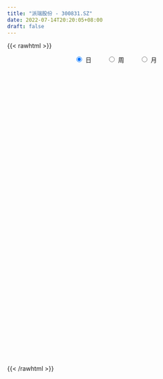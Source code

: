 ```yaml
---
title: "派瑞股份 - 300831.SZ"
date: 2022-07-14T20:20:05+08:00
draft: false
---
```

{{< rawhtml >}}
    <div style="text-align: center">
        <label style="padding: 1rem;"><input style="margin-right: .5rem" type="radio" name="period" value="D" checked onclick="period_change(this)">日</label>
        <label style="padding: 1rem;"><input style="margin-right: .5rem" type="radio" name="period" value="W" onclick="period_change(this)">周</label>
        <label style="padding: 1rem;"><input style="margin-right: .5rem" type="radio" name="period" value="M" onclick="period_change(this)">月</label>
    </div>
    <div id="chart" style="height: 700px;"></div> 
    <script type="text/javascript">
        const D_v = [114573.14,213648.29,163378.25,168985.0,264035.72,377574.1,367280.36,337519.8,342534.51,248225.42,280004.06,263119.38,191580.94,225599.97,161920.97,134774.43,77307.11,70599.65,85961.92,70859.85,91904.58,105060.95,59618.9,44162.42,67471.14,49431.43,46882.09,76964.24,63765.67,75108.66,67188.4,81251.3,35872.97,39525.06,47046.81,25370.0,26360.97,30732.3,40816.6,53971.22,34409.91,32784.92,49440.24,76283.14,58433.41,61768.39,50409.36,59763.27,40856.12,79325.36,68640.08,164195.13,219261.2,217603.34,169085.55,136812.58,82456.9,126462.97,106807.76,133989.99,170098.84,113483.68,90645.17,79721.07,130629.2,93162.34,71407.52,62758.97,43393.39,35875.14,45343.56,167561.79,138177.58,135340.35,122552.16,95881.19,81647.5,98379.0,98366.87,216045.47,143557.95,109073.16,95273.38,117241.38,78892.86,240755.64,229919.3,470199.01,397562.65,249521.8,194471.04,293902.55,272129.64,173301.78,120677.55,122484.44,112123.16,136059.0,85809.97,144748.99,112302.24,86204.24,93123.51,100645.16,130241.38,129466.75,94260.96,79869.66,85372.8,73195.17,127718.18,128705.89,91323.49,111271.0,60740.09,80621.25,39645.24,40171.0,56151.13,48111.29,45453.12,42978.11,41040.32,42391.31,42459.32,33297.51,35224.16,34469.0,25684.0,26564.16,33268.13,50279.59,40749.0,62972.22,36169.0,36336.0,41934.29,50265.18,35370.62,39343.15,29253.0,30125.0,24337.13,33221.29,31842.25,28137.27,22934.36,21366.45,26860.0,32261.02,19137.0,20294.0,27482.79,34514.16,19583.13,18885.0,15720.0,17494.0,26202.16,27796.16,31860.0,18983.32,36641.97,25992.29,16434.13,35838.12,23830.97,17129.98,23432.12,16385.0,19134.0,22758.16,13424.71,26608.32,20398.13,14162.0,35126.16,103531.16,70672.16,39382.0,36704.63,80079.6,48990.67,35881.0,27605.0,31020.97,41754.0,18876.46,25848.0,53690.46,43587.0,45649.16,44465.16,26959.23,83987.06,37288.14,24407.0,30994.01,23918.67,21365.01,25507.33,22738.0,17323.49,19782.97,19616.0,22503.79,15066.29,19390.39,22040.0,15513.0,223104.0,95806.13,66320.97,53912.13,76779.97,55561.16,53175.54,45589.0,31250.0,49203.16,40759.0,36174.0,42367.0,55669.24,137059.24,332349.95,235729.51,229763.2,150665.22,108898.28,104686.29,256810.76,210664.38,134863.67,179726.02,134935.37,94559.09,458567.03,474070.1,282838.44,204798.67,254371.93,202604.7,146323.28,119930.43,195394.25,123280.16,149706.06,167082.32,122716.0,108969.0,111701.63,86739.37,176458.4,106754.43,134727.97,121347.76,68488.6,59964.74,87840.0,89176.4,61730.0,71838.0,90618.16,72608.0,68384.0,215098.0,124968.0,269316.15,221564.0,154917.13,123119.97,103939.0,92852.13,75755.16,60208.0,81240.0,201055.0,256189.09,175329.0,149888.94,121202.0,100298.0,72211.0,62148.0,59399.0,439012.32,596960.9300000001,434414.08,345765.0,292342.09,219856.6,254897.3,128554.39,160465.16,146036.16,123853.7,108226.61,110946.0,174752.18,146138.0,123138.74,75414.0,98191.16,184097.74,146350.83,163318.95,116623.26,113687.02,60388.0,68977.02,104077.14,90383.0,86039.18,116870.18,93366.0,105825.03,71314.5,80168.0,55447.18,65024.0,77547.0,50023.74,77803.74,52279.9,84625.98,46769.24,56359.24,50713.27,62052.03,41830.0,72396.83,131725.83,72838.0,61845.0,56165.0,101280.24,125056.49,85001.8,100256.16,242211.0,516090.08,488015.61,507700.53,353847.85,239216.23,381274.2,373023.15,266632.17,222820.99,185411.42,147805.68,125898.5,172303.5,171345.45,141946.69,98568.66,94471.0,170730.0,213578.07,497280.61,386463.58,354479.51,316207.0,188172.07,146328.0,196810.81,188385.0,163162.17,84306.0,89137.73,221061.94,140085.0,91693.0,120465.0,75808.0,70472.54,56237.0,59083.0,233717.41,146488.2,76698.86,92819.45,125107.92,76405.92,80164.0,52063.0,36623.4,66718.17,68005.51,57020.0,69565.39,75462.0,57786.0,85606.0,147415.0,104832.0,61416.17,56985.94,54133.0,107744.0,86974.0,80111.0,92448.0,152051.98,153135.98,93963.0,68394.16,72000.0,72275.44,74261.0,67591.6,65936.94,79170.0,95033.0,76468.0,74401.0,69727.0,74880.0,79984.0,89421.12,51014.63,49899.61,41597.63,56161.16,52263.0,47125.0,55460.86,59248.14,56173.33,49696.0,51097.74,46555.0,44345.0,57691.82,55377.44,43958.0,28979.18,36089.0,40671.5,52420.19,63997.82,49091.35,47219.15,38426.0,73949.45,61095.93,72331.25,44791.0,117818.45,86541.89,59972.46,44226.94,54127.37,194349.04,129377.96,122608.03,80069.51,97307.18,63218.7,76586.0,117684.0,61369.97,92371.0,85547.63,72420.37,57284.27,66758.71,218364.71,277511.48,153334.63,173938.57,188075.67,127124.25,87149.36,64887.0,102396.93,73295.0,127452.83,120325.46,116118.28,99399.32,107774.32,102397.0,77658.0,120737.0,90058.41,164032.0,191242.0,191011.08,246948.39,160215.67,250897.34,151177.44,136639.74,153196.44,112165.95,167432.7,95498.49,106881.0]
const D_histogram = [0.0,0.0516923077,0.1125350866,0.1341857528,0.1898193659,0.3725319942,0.385790051,0.4769723641,0.5217843181,0.5250593877,0.5749600318,0.5761298682,0.5568689167,0.3586168912,0.0577520665,-0.3013609198,-0.5109064641,-0.5986024345,-0.6148129518,-0.6088555957,-0.586652082,-0.6906624383,-0.7218885521,-0.6965545385,-0.5825415341,-0.5005582393,-0.4035167739,-0.2590848585,-0.1761696961,-0.1057627643,-0.0728107843,-0.1127595369,-0.1188305018,-0.1566852746,-0.1948892259,-0.2066144172,-0.1936377216,-0.13925204,-0.1016507402,-0.1203431934,-0.1488145924,-0.1356348309,-0.1069415207,-0.0391525496,-0.0109503295,0.0490603071,0.1066048687,0.133178945,0.1680008478,0.2147184717,0.2308539862,0.361742661,0.4528477162,0.6197846589,0.5643499429,0.3220170897,0.1563899935,0.1665056126,0.1658863757,0.2200962455,0.28873593,0.2702662135,0.1937211739,0.173691464,0.1897385803,0.0969362493,0.0037325948,-0.1250503474,-0.1740093491,-0.215921855,-0.1907398975,0.0364307377,0.1408105603,0.2071071467,0.2143158274,0.2097882356,0.1708603508,0.1834980511,0.1061217814,0.1624883966,0.1283259469,0.1193302608,0.0529178922,0.0559869569,0.0046761212,0.0132194178,0.1130451556,0.487317923,0.4844678222,0.4612696775,0.3023144401,0.3243744859,0.3195113348,0.1798754475,0.0233033722,-0.0572335974,-0.1648948109,-0.2848137209,-0.3435768882,-0.2976039667,-0.3262005012,-0.3622789264,-0.3594865534,-0.3386776984,-0.2647757229,-0.2080916656,-0.2093690195,-0.213884299,-0.1935396215,-0.1684494165,-0.0864329555,-0.0589925065,-0.0785504418,-0.1735868336,-0.2697107504,-0.3883042025,-0.4130473266,-0.4367169934,-0.4932155603,-0.4794127367,-0.4307499013,-0.3375559937,-0.3073589158,-0.2479682243,-0.2596197526,-0.2622661654,-0.2649136256,-0.2329958045,-0.189489748,-0.1188711783,-0.0263937249,0.083931262,0.1177814129,0.0442197923,0.0334489645,0.010830269,-0.0244351818,-0.1110335491,-0.1222672579,-0.0707182347,-0.0174590303,0.0181655238,0.0631643021,0.0923904888,0.0691447543,0.0223679173,0.0002576243,-0.0199117487,-0.0345710125,-0.0640746887,-0.0552411665,-0.0233539696,-0.0545785471,-0.0923284674,-0.1294262911,-0.1389867866,-0.1221731658,-0.0945371136,-0.0192313711,0.0922598167,0.1693223783,0.2082547212,0.2718263604,0.2811571618,0.2783352658,0.3261220913,0.3340962201,0.324871505,0.3071627212,0.2920226449,0.2435209587,0.1486547714,0.0702057458,0.0698167574,0.0384434732,-0.004411382,0.0301186996,0.1648802274,0.2037768033,0.2107160918,0.2159264374,0.2109915437,0.1847975508,0.1443161779,0.1145418725,0.0844820075,0.0020195578,-0.0445137613,-0.0659865881,-0.0162309317,0.0111422373,0.0549349867,0.0427806509,0.0152447097,-0.1111444726,-0.205822078,-0.2547695623,-0.2572296505,-0.2368570423,-0.207806876,-0.1743670082,-0.1637820283,-0.1383475138,-0.1046235959,-0.0940368646,-0.1104180746,-0.1247229267,-0.1073360798,-0.1071283648,-0.0970332661,-0.1946444318,-0.2623057887,-0.2738652325,-0.2509454546,-0.2102351888,-0.1664108872,-0.1244673563,-0.0754068929,-0.0389636996,0.0049803961,0.0308892863,0.0606580618,0.0898710051,0.1169993385,0.2687676293,0.391810108,0.502906409,0.5880578207,0.5822203211,0.5240753379,0.4694601581,0.5413803286,0.5063641505,0.460525208,0.4309540951,0.3272697849,0.2245799819,0.3016070449,0.3601928742,0.3458920796,0.3362846288,0.3038289873,0.2625286696,0.1700262838,0.0722292198,0.0564858691,-0.0232794021,-0.0521458643,-0.0902356951,-0.1587075762,-0.1848353047,-0.1947569589,-0.2146167888,-0.1728050642,-0.1592308031,-0.1139261252,-0.1274299188,-0.1493537979,-0.1597492906,-0.2015769157,-0.2808751372,-0.293346418,-0.2740966855,-0.2200329781,-0.2000879925,-0.1887157594,-0.1235323641,-0.1477338487,-0.0444743055,0.0529534144,0.1025690718,0.0849208059,0.0890239026,0.0361429074,0.0140527831,-0.0131393135,-0.0088886406,0.0454996615,0.1296347838,0.1638910069,0.1136606628,0.0205079966,-0.069184009,-0.1295112699,-0.1603175209,-0.1508567885,0.0534453808,0.2177908547,0.3026700538,0.27325155,0.2324632586,0.1919005533,0.0459545496,-0.0583039407,-0.1148808006,-0.1134551602,-0.102932419,-0.1042555762,-0.134394537,-0.1143380684,-0.1255140047,-0.1751773503,-0.187887085,-0.1712351012,-0.1111353408,-0.0547803564,-0.0023255379,0.0194131989,-0.0373582105,-0.0662485704,-0.0881235106,-0.0506469121,-0.0173860213,0.0121667577,0.0493056075,0.0661656433,0.0201410743,0.0021624487,-0.054097703,-0.0897979424,-0.0837320752,-0.128834535,-0.1510198413,-0.2032826424,-0.2360946948,-0.214252097,-0.2117783855,-0.1706757524,-0.1135086895,-0.0873014342,-0.0548706175,0.007965763,0.0597442007,0.0794050713,0.1032507031,0.123766669,0.1670033368,0.2084320191,0.232678963,0.2354208659,0.3203681912,0.5818450538,0.7270593748,0.8603325273,0.862302121,0.7696937514,0.7817266555,0.7765239284,0.7488102957,0.5861179833,0.4615263393,0.2877991176,0.1568198005,0.0125558753,-0.2237599081,-0.3497970319,-0.4318563043,-0.4976577335,-0.4931640118,-0.4124515439,-0.1723858679,-0.0322563572,-0.0220258044,-0.1485826941,-0.2537085992,-0.3482473243,-0.377431947,-0.4596284068,-0.4873704124,-0.4879889731,-0.4953513214,-0.3605594959,-0.3356417552,-0.3418415976,-0.405369981,-0.4208045205,-0.4489989324,-0.4443990298,-0.4395323744,-0.346321659,-0.335852615,-0.3119337591,-0.2546006619,-0.1761966684,-0.1380721021,-0.1555957076,-0.1531184211,-0.1353331321,-0.1596310972,-0.1263436735,-0.1356392359,-0.1242416563,-0.0976356178,-0.0607548832,0.0050216678,0.0994898818,0.114865101,0.1051256337,0.1226735586,0.143999847,0.1605045868,0.1510582393,0.1695313421,0.1767074331,0.2283543259,0.2140256918,0.2045569165,0.1841244626,0.1785314627,0.1795731234,0.1511241866,0.1238451349,0.0844072032,0.0149726293,-0.0147743184,-0.0257108927,-0.036350932,-0.0901986773,-0.1578889806,-0.1448315631,-0.1064063184,-0.0838471064,-0.0556313103,-0.0450058764,-0.0248003369,-0.0302253343,-0.0341310095,-0.0297819264,-0.0472224467,-0.0364550731,-0.0257196622,-0.030824672,-0.0250986294,-0.0364393924,-0.054608861,-0.1008703807,-0.106563077,-0.1213864364,-0.1153519238,-0.1192718889,-0.1002358432,-0.0535409718,-0.028850121,-0.0376866664,-0.0542248796,-0.1345884031,-0.2051263103,-0.1849302172,-0.1729568701,-0.0731970508,0.0203633409,0.0801981599,0.1308912548,0.1824714003,0.2570147917,0.3018906728,0.3398090581,0.3431627863,0.3455921175,0.3241908483,0.3048286064,0.3023808613,0.2869995638,0.2081425817,0.1920770634,0.1602510491,0.1287842619,0.1161294162,0.1297041224,0.1848770153,0.1932479659,0.2007612208,0.1468968521,0.0876835081,0.0037710307,-0.0376253117,-0.0443739541,-0.0653272457,-0.0486258946,-0.0192988535,0.0107047499,0.0312388764,0.0536245586,0.0267354432,0.0239173132,0.0343650994,0.0378236268,0.0685427448,0.0648039253,0.0867409032,0.1157651812,0.095753981,0.1166766774,0.101904611,0.0691309336,0.0598198674,0.0062160437,-0.0895845579,-0.1313022321,-0.1174903023]
const D_fast = [0.0,0.0646153846,0.1535919351,0.2087890395,0.3118774941,0.587723121,0.6974286905,0.9078540947,1.0831121282,1.2176520447,1.4112926968,1.5564950003,1.676451278,1.5678534752,1.2814266671,0.8469734509,0.5097012906,0.2723547115,0.1024409563,-0.0438155865,-0.1682750934,-0.4449510593,-0.656649311,-0.8054539321,-0.8370763112,-0.8802325762,-0.8840703043,-0.8044096035,-0.7655368652,-0.7215706245,-0.7068213405,-0.7749599773,-0.8107385677,-0.8877646591,-0.9746909169,-1.0380697125,-1.0735024473,-1.0539297757,-1.041741161,-1.0905194126,-1.1561944597,-1.1769234059,-1.1749654759,-1.1169646421,-1.0915000044,-1.019224291,-0.9350285122,-0.8751596997,-0.798337585,-0.6979403432,-0.6240913321,-0.4027669921,-0.1984500078,0.1234330996,0.2090858693,0.0472572886,-0.0792723093,-0.0275302869,0.01332207,0.1225560012,0.2633796682,0.312476505,0.2843617589,0.307754915,0.3712366764,0.3026684077,0.2103979019,0.0503523729,-0.0421089661,-0.1380019357,-0.1605049526,0.075773367,0.2153558298,0.3334292028,0.3942168403,0.4421363074,0.4459235104,0.5044357234,0.4535898991,0.5505786134,0.5484976504,0.5693345295,0.5161516339,0.5332174378,0.4830756325,0.4949237835,0.6230108103,1.1191130584,1.2373799132,1.3294991879,1.2461225605,1.3492762277,1.4242909104,1.3296238849,1.1788776526,1.0840322837,0.9351473675,0.7440250273,0.5993676379,0.5709395677,0.460792908,0.3341447511,0.2470654857,0.1832049162,0.1909129609,0.1955741018,0.1419544931,0.0839681388,0.0559279109,0.0389057618,0.0993139839,0.1120063063,0.0728107605,-0.0656223396,-0.2291739441,-0.4448434468,-0.5728484025,-0.7056973177,-0.8854997746,-0.9915501352,-1.0505747752,-1.041769866,-1.0884125171,-1.0910138816,-1.1675703481,-1.2357833022,-1.3046591688,-1.3309902988,-1.3348566793,-1.2939559042,-1.208076882,-1.0767690796,-1.0134735755,-1.075980248,-1.0783888347,-1.098299963,-1.1396742092,-1.2540309638,-1.295831487,-1.2619620225,-1.2130675757,-1.1729016407,-1.1121117869,-1.0597879779,-1.0657475239,-1.1069323815,-1.1289782685,-1.1541255786,-1.1774275956,-1.222949944,-1.2279267133,-1.2018780088,-1.2467472231,-1.3075792603,-1.3770336568,-1.4213408488,-1.4350705196,-1.4310687457,-1.360570846,-1.2260147041,-1.1066215479,-1.0156255246,-0.8840972953,-0.8044772035,-0.737715283,-0.6083979347,-0.5168997509,-0.4449065898,-0.3858246933,-0.3279591084,-0.3155805548,-0.3732830493,-0.4341806384,-0.4171154375,-0.4388778534,-0.4828355541,-0.4407757977,-0.264794213,-0.1749534363,-0.1153351247,-0.0561431698,-0.0083301776,0.0116752172,0.0072728887,0.0061340514,-0.0028053117,-0.0847628719,-0.1424246313,-0.1803941051,-0.1346961817,-0.1045374533,-0.0470109572,-0.0484701303,-0.0721948941,-0.2263701945,-0.3725033194,-0.4851431943,-0.5519106952,-0.5907523475,-0.6136539001,-0.6238057844,-0.6541663116,-0.6633186756,-0.6557506567,-0.6686731415,-0.7126588702,-0.758144454,-0.767591627,-0.7941660032,-0.8083292211,-0.9546014946,-1.0878392988,-1.1678650507,-1.2076816364,-1.2195301679,-1.217308588,-1.2064818962,-1.176273156,-1.1495708876,-1.1043816929,-1.0707504812,-1.0258171902,-0.9741364956,-0.9177583275,-0.6987981294,-0.4778031238,-0.2409802205,-0.0088143536,0.1309032271,0.2037770783,0.2665269381,0.4737921907,0.5653670503,0.6346594098,0.7128268207,0.6909599566,0.6444151491,0.7968439734,0.9454780212,1.0176502465,1.0921139529,1.1356155582,1.1599474079,1.1099515931,1.0302118341,1.0285899507,0.9430048289,0.9011019007,0.8404531461,0.7323043709,0.6599678163,0.6013569223,0.5278428952,0.5264533537,0.5002199141,0.5170430607,0.4716817873,0.4124194588,0.3620866435,0.2698647894,0.1203477836,0.0345398983,-0.0147345405,-0.0156790777,-0.0457560902,-0.081562797,-0.0472624926,-0.1083974395,-0.0162564726,0.0944096009,0.1696675262,0.1732494618,0.1996085342,0.1557632658,0.1371863373,0.1067094123,0.1087379251,0.1745011425,0.2910449608,0.3662739357,0.3444587572,0.2564330902,0.1494450823,0.0567400039,-0.0141456274,-0.042399092,0.1752644225,0.39405761,0.5546043226,0.5934987062,0.6108262296,0.6182386626,0.4837812963,0.3649468208,0.2796497608,0.2527116111,0.2375012475,0.2101141963,0.1463766013,0.1378485527,0.0952941152,0.0018364321,-0.0578450738,-0.0840018654,-0.0516859401,-0.0090260449,0.0428473892,0.0694394257,0.0033284637,-0.0421240389,-0.0860298567,-0.0612149862,-0.0323006007,0.0002938677,0.0497591194,0.083160566,0.0421712655,0.0247332522,-0.0450513253,-0.1032010503,-0.1180682019,-0.1953792955,-0.2553195621,-0.3584030238,-0.4502387499,-0.4819591764,-0.5324300612,-0.5339963663,-0.5052064758,-0.5008245789,-0.4821114167,-0.4172835953,-0.3505691075,-0.311056969,-0.2613986615,-0.2099410283,-0.1249535263,-0.0314168392,0.0509998454,0.1125969648,0.2776363379,0.684574464,1.0115536287,1.359909913,1.577455037,1.6772701052,1.8847346732,2.0736629281,2.2331518694,2.2169890529,2.2077789937,2.1060015514,2.0142271843,1.873102228,1.5808464676,1.3673600858,1.1773367374,0.9871208747,0.8683235935,0.8459231755,1.0428923844,1.1749578059,1.1796819075,1.0159793443,0.8474262895,0.6658257332,0.5422831238,0.3451795623,0.1955949536,0.0729791496,-0.0582210291,-0.0135690775,-0.0725617756,-0.1642220173,-0.329092896,-0.4497285657,-0.5901727107,-0.6966725655,-0.8016890037,-0.7950587031,-0.8685528128,-0.9226173967,-0.928934465,-0.8945796386,-0.8909730977,-0.9473956302,-0.983197949,-0.9992459429,-1.0634516824,-1.0617501771,-1.1049555484,-1.1246183829,-1.1224212489,-1.1007292351,-1.0336972672,-0.9143565827,-0.8702650882,-0.8537231471,-0.8055068326,-0.7481805824,-0.691549696,-0.6632314836,-0.6023755453,-0.5510225959,-0.4422871217,-0.4031093329,-0.3614388791,-0.3358402173,-0.2968003515,-0.25086541,-0.2415333001,-0.2378510682,-0.256187199,-0.3218786156,-0.3553191428,-0.3726834404,-0.3924112126,-0.4688086272,-0.5759711756,-0.5991216489,-0.5872979838,-0.5857005484,-0.5713925799,-0.5720186151,-0.5580131599,-0.5709944908,-0.5834329184,-0.5865293169,-0.6157754489,-0.6141218435,-0.6098163482,-0.6226275259,-0.6231761407,-0.6436267518,-0.6754484357,-0.7469275506,-0.7792610161,-0.8244309846,-0.847234453,-0.8809723903,-0.8869953054,-0.853685677,-0.8362073564,-0.8544655684,-0.8845600016,-0.9985706258,-1.1203901106,-1.1464265718,-1.1776924423,-1.0962318856,-0.9975806587,-0.9176962997,-0.8342803911,-0.7370823955,-0.5982853062,-0.4779367569,-0.3550661071,-0.2659216823,-0.1770943217,-0.1174478788,-0.0606029691,0.0125445011,0.0689130945,0.0420917578,0.0740455053,0.0822822533,0.0830115316,0.0993890399,0.1453897767,0.2467819235,0.3034648656,0.3611684257,0.34402827,0.306735803,0.2237660832,0.172963413,0.155121282,0.117836179,0.1223810564,0.1468833842,0.1795631751,0.2079070207,0.2436988425,0.2234935878,0.2266547862,0.2456938472,0.2586082813,0.3064630855,0.3189252473,0.3625474511,0.4205130243,0.4244403194,0.4745321851,0.4852362715,0.4697453275,0.4753892281,0.4233394154,0.3051426742,0.230599442,0.2150387963]
const D_slow = [0.0,0.0129230769,0.0410568486,0.0746032868,0.1220581282,0.2151911268,0.3116386395,0.4308817306,0.5613278101,0.692592657,0.836332665,0.980365132,1.1195823612,1.209236584,1.2236746006,1.1483343707,1.0206077547,0.870957146,0.7172539081,0.5650400092,0.4183769887,0.2457113791,0.065239241,-0.1088993936,-0.2545347771,-0.3796743369,-0.4805535304,-0.545324745,-0.5893671691,-0.6158078601,-0.6340105562,-0.6622004404,-0.6919080659,-0.7310793845,-0.779801691,-0.8314552953,-0.8798647257,-0.9146777357,-0.9400904208,-0.9701762191,-1.0073798672,-1.041288575,-1.0680239551,-1.0778120925,-1.0805496749,-1.0682845981,-1.0416333809,-1.0083386447,-0.9663384328,-0.9126588148,-0.8549453183,-0.7645096531,-0.651297724,-0.4963515593,-0.3552640736,-0.2747598011,-0.2356623028,-0.1940358996,-0.1525643057,-0.0975402443,-0.0253562618,0.0422102916,0.090640585,0.134063451,0.1814980961,0.2057321584,0.2066653071,0.1754027203,0.131900383,0.0779199193,0.0302349449,0.0393426293,0.0745452694,0.1263220561,0.1799010129,0.2323480718,0.2750631595,0.3209376723,0.3474681177,0.3880902168,0.4201717035,0.4500042687,0.4632337418,0.477230481,0.4783995113,0.4817043657,0.5099656546,0.6317951354,0.752912091,0.8682295103,0.9438081204,1.0249017418,1.1047795755,1.1497484374,1.1555742805,1.1412658811,1.1000421784,1.0288387482,0.9429445261,0.8685435344,0.7869934091,0.6964236775,0.6065520392,0.5218826146,0.4556886838,0.4036657674,0.3513235126,0.2978524378,0.2494675324,0.2073551783,0.1857469394,0.1709988128,0.1513612023,0.107964494,0.0405368063,-0.0565392443,-0.1598010759,-0.2689803243,-0.3922842144,-0.5121373985,-0.6198248739,-0.7042138723,-0.7810536012,-0.8430456573,-0.9079505955,-0.9735171368,-1.0397455432,-1.0979944943,-1.1453669313,-1.1750847259,-1.1816831571,-1.1607003416,-1.1312549884,-1.1202000403,-1.1118377992,-1.1091302319,-1.1152390274,-1.1429974147,-1.1735642291,-1.1912437878,-1.1956085454,-1.1910671644,-1.1752760889,-1.1521784667,-1.1348922782,-1.1293002988,-1.1292358928,-1.1342138299,-1.1428565831,-1.1588752553,-1.1726855469,-1.1785240393,-1.192168676,-1.2152507929,-1.2476073657,-1.2823540623,-1.3128973538,-1.3365316321,-1.3413394749,-1.3182745207,-1.2759439262,-1.2238802459,-1.1559236557,-1.0856343653,-1.0160505488,-0.934520026,-0.850995971,-0.7697780947,-0.6929874145,-0.6199817532,-0.5591015136,-0.5219378207,-0.5043863843,-0.4869321949,-0.4773213266,-0.4784241721,-0.4708944972,-0.4296744404,-0.3787302395,-0.3260512166,-0.2720696072,-0.2193217213,-0.1731223336,-0.1370432891,-0.108407821,-0.0872873192,-0.0867824297,-0.09791087,-0.114407517,-0.11846525,-0.1156796906,-0.101945944,-0.0912507812,-0.0874396038,-0.1152257219,-0.1666812414,-0.230373632,-0.2946810446,-0.3538953052,-0.4058470242,-0.4494387762,-0.4903842833,-0.5249711618,-0.5511270607,-0.5746362769,-0.6022407956,-0.6334215272,-0.6602555472,-0.6870376384,-0.7112959549,-0.7599570629,-0.82553351,-0.8939998182,-0.9567361818,-1.009294979,-1.0508977008,-1.0820145399,-1.1008662631,-1.110607188,-1.109362089,-1.1016397674,-1.086475252,-1.0640075007,-1.0347576661,-0.9675657587,-0.8696132318,-0.7438866295,-0.5968721743,-0.451317094,-0.3202982596,-0.20293322,-0.0675881379,0.0590028997,0.1741342018,0.2818727255,0.3636901718,0.4198351672,0.4952369284,0.585285147,0.6717581669,0.7558293241,0.8317865709,0.8974187383,0.9399253093,0.9579826142,0.9721040815,0.966284231,0.9532477649,0.9306888412,0.8910119471,0.8448031209,0.7961138812,0.742459684,0.699258418,0.6594507172,0.6309691859,0.5991117062,0.5617732567,0.5218359341,0.4714417051,0.4012229208,0.3278863163,0.2593621449,0.2043539004,0.1543319023,0.1071529624,0.0762698714,0.0393364093,0.0282178329,0.0414561865,0.0670984544,0.0883286559,0.1105846316,0.1196203584,0.1231335542,0.1198487258,0.1176265657,0.129001481,0.161410177,0.2023829287,0.2307980944,0.2359250936,0.2186290913,0.1862512738,0.1461718936,0.1084576965,0.1218190417,0.1762667553,0.2519342688,0.3202471563,0.3783629709,0.4263381093,0.4378267467,0.4232507615,0.3945305613,0.3661667713,0.3404336665,0.3143697725,0.2807711383,0.2521866212,0.22080812,0.1770137824,0.1300420111,0.0872332358,0.0594494006,0.0457543115,0.0451729271,0.0500262268,0.0406866742,0.0241245316,0.0020936539,-0.0105680741,-0.0149145794,-0.01187289,0.0004535119,0.0169949227,0.0220301913,0.0225708034,0.0090463777,-0.0134031079,-0.0343361267,-0.0665447605,-0.1042997208,-0.1551203814,-0.2141440551,-0.2677070793,-0.3206516757,-0.3633206138,-0.3916977862,-0.4135231448,-0.4272407991,-0.4252493584,-0.4103133082,-0.3904620404,-0.3646493646,-0.3337076973,-0.2919568631,-0.2398488583,-0.1816791176,-0.1228239011,-0.0427318533,0.1027294101,0.2844942539,0.4995773857,0.7151529159,0.9075763538,1.1030080177,1.2971389998,1.4843415737,1.6308710695,1.7462526544,1.8182024338,1.8574073839,1.8605463527,1.8046063757,1.7171571177,1.6091930416,1.4847786083,1.3614876053,1.2583747193,1.2152782523,1.2072141631,1.2017077119,1.1645620384,1.1011348886,1.0140730575,0.9197150708,0.8048079691,0.682965366,0.5609681227,0.4371302924,0.3469904184,0.2630799796,0.1776195802,0.076277085,-0.0289240452,-0.1411737783,-0.2522735357,-0.3621566293,-0.4487370441,-0.5327001978,-0.6106836376,-0.6743338031,-0.7183829702,-0.7529009957,-0.7917999226,-0.8300795279,-0.8639128109,-0.9038205852,-0.9354065036,-0.9693163125,-1.0003767266,-1.0247856311,-1.0399743519,-1.0387189349,-1.0138464645,-0.9851301892,-0.9588487808,-0.9281803912,-0.8921804294,-0.8520542827,-0.8142897229,-0.7719068874,-0.7277300291,-0.6706414476,-0.6171350247,-0.5659957955,-0.5199646799,-0.4753318142,-0.4304385334,-0.3926574867,-0.361696203,-0.3405944022,-0.3368512449,-0.3405448245,-0.3469725477,-0.3560602806,-0.37860995,-0.4180821951,-0.4542900859,-0.4808916655,-0.501853442,-0.5157612696,-0.5270127387,-0.5332128229,-0.5407691565,-0.5493019089,-0.5567473905,-0.5685530022,-0.5776667704,-0.584096686,-0.591802854,-0.5980775113,-0.6071873594,-0.6208395747,-0.6460571699,-0.6726979391,-0.7030445482,-0.7318825292,-0.7617005014,-0.7867594622,-0.8001447052,-0.8073572354,-0.816778902,-0.8303351219,-0.8639822227,-0.9152638003,-0.9614963546,-1.0047355721,-1.0230348348,-1.0179439996,-0.9978944596,-0.9651716459,-0.9195537958,-0.8553000979,-0.7798274297,-0.6948751652,-0.6090844686,-0.5226864392,-0.4416387272,-0.3654315756,-0.2898363602,-0.2180864693,-0.1660508239,-0.118031558,-0.0779687957,-0.0457727303,-0.0167403762,0.0156856544,0.0619049082,0.1102168997,0.1604072049,0.1971314179,0.2190522949,0.2199950526,0.2105887247,0.1994952361,0.1831634247,0.171006951,0.1661822377,0.1688584251,0.1766681442,0.1900742839,0.1967581447,0.202737473,0.2113287478,0.2207846545,0.2379203407,0.254121322,0.2758065478,0.3047478431,0.3286863384,0.3578555077,0.3833316605,0.4006143939,0.4155693607,0.4171233717,0.3947272322,0.3619016741,0.3325290986]
const D_data = [['2020-06-23', 23.49, 22.97, 22.87, 23.74],['2020-06-24', 22.88, 23.78, 22.88, 24.65],['2020-06-29', 23.32, 24.27, 23.32, 24.6],['2020-06-30', 24.3, 24.11, 23.75, 24.58],['2020-07-01', 24.46, 24.89, 24.32, 26.52],['2020-07-02', 24.78, 27.38, 24.6, 27.38],['2020-07-03', 28.05, 26.13, 25.43, 28.21],['2020-07-06', 25.86, 27.79, 25.8, 28.66],['2020-07-07', 28.98, 28.05, 27.89, 29.55],['2020-07-08', 26.8, 28.17, 26.8, 28.45],['2020-07-09', 28.0, 29.45, 27.66, 29.85],['2020-07-10', 29.77, 29.57, 28.87, 30.98],['2020-07-13', 29.51, 29.87, 29.15, 30.1],['2020-07-14', 30.28, 27.57, 26.97, 30.28],['2020-07-15', 27.0, 25.27, 25.06, 27.29],['2020-07-16', 25.34, 22.82, 22.74, 25.5],['2020-07-17', 22.8, 22.98, 22.55, 23.31],['2020-07-20', 22.95, 23.39, 22.6, 23.47],['2020-07-21', 23.57, 23.63, 23.21, 24.28],['2020-07-22', 23.33, 23.48, 23.23, 23.94],['2020-07-23', 23.13, 23.35, 22.62, 23.9],['2020-07-24', 23.17, 21.08, 21.06, 23.62],['2020-07-27', 21.1, 21.08, 20.62, 21.36],['2020-07-28', 21.19, 21.2, 20.83, 21.5],['2020-07-29', 21.26, 22.15, 20.96, 22.25],['2020-07-30', 22.0, 21.8, 21.72, 22.29],['2020-07-31', 21.9, 22.05, 21.58, 22.18],['2020-08-03', 22.05, 22.96, 22.02, 23.1],['2020-08-04', 22.9, 22.55, 22.32, 22.9],['2020-08-05', 23.2, 22.61, 22.55, 23.5],['2020-08-06', 22.25, 22.26, 22.15, 22.99],['2020-08-07', 22.21, 21.16, 20.8, 22.22],['2020-08-10', 21.03, 21.27, 20.88, 21.36],['2020-08-11', 21.3, 20.54, 20.5, 21.43],['2020-08-12', 20.47, 20.08, 19.61, 20.58],['2020-08-13', 20.12, 20.0, 19.93, 20.36],['2020-08-14', 20.0, 20.03, 19.69, 20.13],['2020-08-17', 20.03, 20.47, 20.0, 20.48],['2020-08-18', 20.4, 20.28, 20.23, 20.83],['2020-08-19', 19.95, 19.4, 19.3, 19.95],['2020-08-20', 19.27, 18.9, 18.88, 19.3],['2020-08-21', 19.19, 19.12, 18.98, 19.4],['2020-08-24', 18.93, 19.18, 17.86, 19.26],['2020-08-25', 19.18, 19.72, 19.04, 20.3],['2020-08-26', 19.5, 19.31, 19.25, 20.16],['2020-08-27', 19.11, 19.81, 18.68, 19.94],['2020-08-28', 19.81, 20.01, 19.61, 20.19],['2020-08-31', 20.03, 19.8, 19.79, 20.5],['2020-09-01', 19.54, 20.05, 19.28, 20.12],['2020-09-02', 20.3, 20.44, 19.82, 20.8],['2020-09-03', 20.26, 20.28, 20.0, 20.79],['2020-09-04', 20.22, 22.24, 20.22, 22.5],['2020-09-07', 23.76, 22.57, 22.37, 25.57],['2020-09-08', 22.3, 24.57, 22.3, 24.61],['2020-09-09', 23.42, 22.5, 22.5, 23.9],['2020-09-10', 22.59, 19.66, 19.38, 22.85],['2020-09-11', 19.11, 19.67, 18.78, 20.18],['2020-09-14', 19.9, 21.55, 19.8, 21.55],['2020-09-15', 21.6, 21.55, 20.73, 22.06],['2020-09-16', 21.33, 22.52, 20.95, 22.6],['2020-09-17', 21.9, 23.23, 21.6, 24.1],['2020-09-18', 22.99, 22.5, 22.34, 23.59],['2020-09-21', 22.49, 21.71, 21.67, 22.97],['2020-09-22', 21.32, 22.32, 21.21, 22.38],['2020-09-23', 22.28, 22.93, 22.05, 23.38],['2020-09-24', 22.2, 21.5, 21.5, 22.88],['2020-09-25', 21.91, 21.06, 20.97, 22.37],['2020-09-28', 20.93, 19.99, 19.99, 21.15],['2020-09-29', 20.26, 20.41, 20.06, 20.58],['2020-09-30', 20.5, 20.11, 20.11, 20.55],['2020-10-09', 20.62, 20.75, 20.4, 20.98],['2020-10-12', 21.0, 23.91, 20.81, 23.91],['2020-10-13', 23.4, 23.35, 22.92, 23.77],['2020-10-14', 23.26, 23.49, 22.95, 24.19],['2020-10-15', 23.15, 23.14, 23.01, 24.24],['2020-10-16', 23.16, 23.2, 22.6, 23.6],['2020-10-19', 23.02, 22.84, 22.75, 23.58],['2020-10-20', 22.81, 23.6, 22.71, 23.84],['2020-10-21', 23.67, 22.46, 22.35, 23.73],['2020-10-22', 22.15, 24.24, 21.91, 25.52],['2020-10-23', 24.1, 23.34, 23.31, 24.52],['2020-10-26', 23.19, 23.7, 22.94, 23.96],['2020-10-27', 23.6, 22.91, 22.62, 24.2],['2020-10-28', 23.0, 23.72, 22.46, 24.3],['2020-10-29', 23.01, 23.0, 22.72, 23.58],['2020-10-30', 23.72, 23.71, 23.48, 26.6],['2020-11-02', 23.02, 25.27, 23.02, 26.15],['2020-11-03', 24.89, 30.32, 24.66, 30.32],['2020-11-04', 29.0, 27.09, 26.9, 29.35],['2020-11-05', 26.94, 27.26, 26.62, 28.08],['2020-11-06', 26.75, 25.5, 25.5, 26.75],['2020-11-09', 26.0, 27.79, 25.86, 28.73],['2020-11-10', 27.7, 27.91, 26.8, 29.15],['2020-11-11', 27.5, 26.19, 26.03, 28.15],['2020-11-12', 26.31, 25.42, 25.16, 26.98],['2020-11-13', 25.35, 25.88, 24.85, 26.09],['2020-11-16', 25.43, 25.1, 24.28, 25.68],['2020-11-17', 24.78, 24.3, 23.46, 24.9],['2020-11-18', 24.19, 24.47, 23.96, 24.82],['2020-11-19', 24.68, 25.62, 24.1, 26.09],['2020-11-20', 25.2, 24.6, 24.48, 25.86],['2020-11-23', 24.64, 24.16, 23.96, 24.7],['2020-11-24', 24.07, 24.36, 24.05, 25.18],['2020-11-25', 24.39, 24.45, 23.65, 24.9],['2020-11-26', 24.31, 25.2, 24.1, 25.26],['2020-11-27', 25.2, 25.21, 24.65, 25.68],['2020-11-30', 25.2, 24.52, 24.1, 25.42],['2020-12-01', 24.36, 24.34, 24.15, 24.76],['2020-12-02', 24.15, 24.57, 24.15, 24.96],['2020-12-03', 24.45, 24.64, 24.25, 24.96],['2020-12-04', 24.52, 25.57, 24.37, 25.84],['2020-12-07', 26.26, 25.15, 25.11, 27.08],['2020-12-08', 24.95, 24.55, 24.5, 25.59],['2020-12-09', 24.27, 23.21, 23.21, 24.57],['2020-12-10', 23.0, 22.51, 22.39, 23.0],['2020-12-11', 22.31, 21.38, 21.01, 22.47],['2020-12-14', 21.42, 21.83, 21.22, 21.98],['2020-12-15', 21.8, 21.34, 21.2, 22.02],['2020-12-16', 21.2, 20.29, 20.27, 21.32],['2020-12-17', 20.28, 20.6, 19.77, 20.75],['2020-12-18', 20.9, 20.76, 20.69, 21.25],['2020-12-21', 20.61, 21.3, 20.49, 21.46],['2020-12-22', 20.97, 20.48, 20.47, 21.27],['2020-12-23', 20.22, 20.75, 20.05, 20.95],['2020-12-24', 20.5, 19.66, 19.66, 20.93],['2020-12-25', 19.65, 19.39, 19.35, 20.0],['2020-12-28', 19.39, 19.02, 18.72, 19.39],['2020-12-29', 19.2, 19.18, 19.08, 19.85],['2020-12-30', 19.09, 19.2, 19.0, 19.5],['2020-12-31', 19.2, 19.56, 19.18, 19.63],['2021-01-04', 19.71, 20.05, 19.37, 20.15],['2021-01-05', 20.18, 20.68, 19.91, 20.7],['2021-01-06', 20.91, 20.03, 19.92, 20.95],['2021-01-07', 19.7, 18.48, 18.36, 19.97],['2021-01-08', 18.62, 18.91, 17.6, 19.05],['2021-01-11', 18.78, 18.53, 18.36, 19.52],['2021-01-12', 18.48, 18.05, 17.67, 18.68],['2021-01-13', 18.0, 16.86, 16.8, 18.05],['2021-01-14', 16.74, 17.28, 16.48, 17.54],['2021-01-15', 17.08, 17.93, 17.01, 18.12],['2021-01-18', 18.2, 18.03, 17.65, 18.37],['2021-01-19', 17.94, 17.88, 17.83, 18.26],['2021-01-20', 17.98, 18.08, 17.82, 18.32],['2021-01-21', 18.15, 17.98, 17.58, 18.37],['2021-01-22', 17.98, 17.24, 17.24, 18.12],['2021-01-25', 17.17, 16.63, 16.5, 17.22],['2021-01-26', 16.7, 16.6, 16.6, 17.25],['2021-01-27', 16.7, 16.34, 16.18, 16.76],['2021-01-28', 15.8, 16.13, 15.7, 16.68],['2021-01-29', 16.3, 15.62, 15.3, 16.37],['2021-02-01', 15.7, 15.83, 15.54, 16.1],['2021-02-02', 15.75, 16.03, 15.61, 16.1],['2021-02-03', 15.97, 15.04, 15.0, 15.97],['2021-02-04', 15.04, 14.54, 14.01, 15.14],['2021-02-05', 14.56, 14.08, 13.88, 14.97],['2021-02-08', 14.05, 14.01, 13.95, 14.47],['2021-02-09', 13.91, 14.07, 13.77, 14.29],['2021-02-10', 14.41, 14.05, 13.94, 14.48],['2021-02-18', 14.28, 14.69, 14.28, 15.15],['2021-02-19', 14.7, 15.49, 14.51, 15.49],['2021-02-22', 15.33, 15.49, 15.33, 15.95],['2021-02-23', 15.34, 15.3, 15.08, 15.56],['2021-02-24', 15.41, 15.91, 15.35, 16.22],['2021-02-25', 16.14, 15.49, 15.31, 16.18],['2021-02-26', 15.11, 15.43, 15.08, 15.73],['2021-03-01', 15.99, 16.29, 15.8, 16.6],['2021-03-02', 16.25, 16.08, 15.88, 16.68],['2021-03-03', 16.12, 16.01, 15.88, 16.24],['2021-03-04', 16.2, 15.98, 15.88, 16.4],['2021-03-05', 15.6, 16.07, 15.6, 16.18],['2021-03-08', 16.26, 15.61, 15.55, 16.31],['2021-03-09', 15.61, 14.72, 14.71, 15.71],['2021-03-10', 14.97, 14.47, 14.4, 15.1],['2021-03-11', 14.41, 15.22, 14.22, 15.25],['2021-03-12', 15.16, 14.72, 14.66, 15.16],['2021-03-15', 14.71, 14.32, 14.2, 14.73],['2021-03-16', 14.38, 15.21, 14.37, 15.21],['2021-03-17', 15.11, 16.94, 15.02, 17.59],['2021-03-18', 16.48, 16.3, 16.16, 16.88],['2021-03-19', 16.21, 16.14, 16.07, 16.6],['2021-03-22', 16.15, 16.28, 16.04, 16.49],['2021-03-23', 16.55, 16.29, 16.28, 17.47],['2021-03-24', 16.04, 16.07, 15.64, 16.28],['2021-03-25', 16.12, 15.82, 15.71, 16.28],['2021-03-26', 15.8, 15.85, 15.52, 16.0],['2021-03-29', 15.86, 15.75, 15.56, 16.16],['2021-03-30', 15.61, 14.81, 14.8, 15.9],['2021-03-31', 14.81, 14.88, 14.56, 14.94],['2021-04-01', 14.77, 14.95, 14.77, 15.4],['2021-04-02', 15.01, 15.87, 15.0, 15.88],['2021-04-06', 15.94, 15.78, 15.67, 16.4],['2021-04-07', 15.82, 16.19, 15.57, 16.19],['2021-04-08', 16.15, 15.6, 15.6, 16.3],['2021-04-09', 15.52, 15.31, 15.16, 15.77],['2021-04-12', 14.85, 13.6, 13.46, 14.99],['2021-04-13', 13.71, 13.25, 13.07, 13.71],['2021-04-14', 13.08, 13.22, 12.92, 13.3],['2021-04-15', 13.2, 13.42, 12.86, 13.46],['2021-04-16', 13.39, 13.51, 13.32, 13.62],['2021-04-19', 13.46, 13.52, 13.31, 13.67],['2021-04-20', 13.53, 13.53, 13.46, 13.85],['2021-04-21', 13.42, 13.16, 13.12, 13.42],['2021-04-22', 13.12, 13.25, 13.12, 13.53],['2021-04-23', 13.2, 13.34, 13.01, 13.48],['2021-04-26', 13.17, 13.01, 12.93, 13.34],['2021-04-27', 13.01, 12.49, 12.4, 13.02],['2021-04-28', 12.4, 12.25, 12.2, 12.5],['2021-04-29', 12.25, 12.47, 12.21, 12.76],['2021-04-30', 12.34, 12.12, 12.0, 12.39],['2021-05-06', 12.08, 12.09, 12.02, 12.45],['2021-05-07', 12.09, 10.28, 9.67, 12.1],['2021-05-10', 9.77, 9.91, 9.66, 10.03],['2021-05-11', 9.87, 10.06, 9.8, 10.09],['2021-05-12', 10.06, 10.18, 9.9, 10.22],['2021-05-13', 10.12, 10.25, 10.1, 10.56],['2021-05-14', 10.4, 10.22, 10.14, 10.4],['2021-05-17', 10.22, 10.16, 10.15, 10.46],['2021-05-18', 10.09, 10.26, 9.84, 10.33],['2021-05-19', 10.35, 10.13, 10.09, 10.38],['2021-05-20', 10.17, 10.27, 10.05, 10.42],['2021-05-21', 10.26, 10.09, 10.06, 10.37],['2021-05-24', 10.12, 10.17, 9.99, 10.23],['2021-05-25', 10.17, 10.23, 10.04, 10.35],['2021-05-26', 10.24, 10.29, 10.17, 10.55],['2021-05-27', 10.53, 12.35, 10.5, 12.35],['2021-05-28', 13.0, 12.87, 12.67, 14.2],['2021-05-31', 12.69, 13.6, 12.69, 14.17],['2021-06-01', 13.0, 14.15, 12.85, 14.79],['2021-06-02', 13.76, 13.62, 13.5, 14.15],['2021-06-03', 13.67, 13.18, 13.1, 13.67],['2021-06-04', 13.1, 13.28, 13.01, 13.5],['2021-06-07', 14.1, 15.3, 13.81, 15.33],['2021-06-08', 14.97, 14.48, 14.46, 15.3],['2021-06-09', 14.6, 14.53, 14.31, 14.99],['2021-06-10', 14.1, 14.92, 13.93, 14.98],['2021-06-11', 14.72, 13.98, 13.98, 14.72],['2021-06-15', 14.02, 13.71, 13.64, 14.37],['2021-06-16', 13.91, 16.17, 13.91, 16.45],['2021-06-17', 15.27, 16.65, 14.87, 17.48],['2021-06-18', 16.24, 16.23, 15.91, 17.09],['2021-06-21', 16.4, 16.6, 16.02, 16.85],['2021-06-22', 16.28, 16.57, 15.92, 17.82],['2021-06-23', 16.57, 16.61, 16.57, 17.3],['2021-06-24', 16.24, 15.91, 15.87, 16.8],['2021-06-25', 15.96, 15.56, 15.27, 16.24],['2021-06-28', 15.62, 16.47, 15.4, 17.12],['2021-06-29', 16.07, 15.56, 15.43, 16.15],['2021-06-30', 15.7, 16.01, 15.6, 16.65],['2021-07-01', 16.0, 15.79, 15.42, 16.71],['2021-07-02', 15.62, 15.15, 14.93, 16.0],['2021-07-05', 15.15, 15.41, 14.73, 15.59],['2021-07-06', 15.34, 15.48, 14.91, 15.95],['2021-07-07', 15.2, 15.22, 14.86, 15.39],['2021-07-08', 15.35, 16.0, 15.19, 16.16],['2021-07-09', 15.89, 15.76, 15.47, 16.14],['2021-07-12', 15.82, 16.3, 15.5, 16.35],['2021-07-13', 16.26, 15.64, 15.4, 16.29],['2021-07-14', 15.42, 15.41, 15.16, 15.73],['2021-07-15', 15.36, 15.42, 15.15, 15.8],['2021-07-16', 15.27, 14.81, 14.75, 15.59],['2021-07-19', 14.49, 13.88, 13.83, 14.49],['2021-07-20', 13.77, 14.29, 13.73, 14.34],['2021-07-21', 14.26, 14.52, 14.15, 14.83],['2021-07-22', 14.48, 14.99, 14.37, 15.12],['2021-07-23', 15.01, 14.62, 14.6, 15.15],['2021-07-26', 14.63, 14.46, 13.93, 15.08],['2021-07-27', 14.6, 15.23, 14.6, 16.06],['2021-07-28', 15.01, 14.12, 13.78, 15.09],['2021-07-29', 14.36, 15.86, 14.36, 16.52],['2021-07-30', 15.88, 16.34, 15.8, 16.56],['2021-08-02', 16.5, 16.21, 15.7, 16.64],['2021-08-03', 15.97, 15.54, 15.46, 16.15],['2021-08-04', 15.71, 15.86, 15.54, 16.1],['2021-08-05', 15.78, 15.08, 15.03, 15.79],['2021-08-06', 15.03, 15.3, 14.76, 15.33],['2021-08-09', 15.06, 15.12, 14.66, 15.25],['2021-08-10', 15.05, 15.46, 15.0, 15.7],['2021-08-11', 15.41, 16.28, 15.32, 16.45],['2021-08-12', 16.36, 17.12, 15.94, 17.65],['2021-08-13', 16.68, 16.96, 16.39, 17.28],['2021-08-16', 17.0, 16.0, 15.95, 17.11],['2021-08-17', 16.56, 15.16, 15.02, 16.68],['2021-08-18', 14.78, 14.72, 14.5, 15.12],['2021-08-19', 14.5, 14.63, 14.43, 14.96],['2021-08-20', 14.53, 14.66, 14.3, 14.96],['2021-08-23', 14.68, 15.0, 14.65, 15.1],['2021-08-24', 15.01, 18.0, 14.75, 18.0],['2021-08-25', 19.18, 18.63, 18.3, 20.16],['2021-08-26', 18.12, 18.55, 18.12, 19.68],['2021-08-27', 17.29, 17.54, 17.29, 18.56],['2021-08-30', 17.86, 17.46, 17.35, 18.43],['2021-08-31', 17.97, 17.47, 16.91, 18.2],['2021-09-01', 17.4, 15.8, 15.51, 17.48],['2021-09-02', 16.17, 15.7, 15.2, 16.25],['2021-09-03', 15.71, 15.85, 15.7, 16.56],['2021-09-06', 15.78, 16.39, 15.61, 16.5],['2021-09-07', 16.28, 16.5, 16.12, 16.7],['2021-09-08', 16.41, 16.34, 16.12, 16.59],['2021-09-09', 16.2, 15.84, 15.66, 16.21],['2021-09-10', 15.66, 16.38, 15.6, 16.49],['2021-09-13', 16.22, 15.95, 15.87, 16.7],['2021-09-14', 15.7, 15.21, 15.21, 16.07],['2021-09-15', 15.25, 15.38, 14.79, 15.39],['2021-09-16', 15.25, 15.63, 14.93, 15.64],['2021-09-17', 16.16, 16.28, 16.0, 16.95],['2021-09-22', 15.79, 16.49, 15.34, 16.84],['2021-09-23', 16.27, 16.72, 16.27, 16.94],['2021-09-24', 16.57, 16.55, 16.2, 16.85],['2021-09-27', 16.89, 15.47, 15.31, 16.98],['2021-09-28', 15.22, 15.55, 15.22, 15.86],['2021-09-29', 15.26, 15.44, 15.25, 15.8],['2021-09-30', 15.6, 16.17, 15.39, 16.34],['2021-10-08', 16.55, 16.28, 16.16, 16.68],['2021-10-11', 16.5, 16.4, 16.0, 16.84],['2021-10-12', 16.38, 16.7, 16.16, 16.79],['2021-10-13', 16.49, 16.64, 16.4, 16.86],['2021-10-14', 16.6, 15.81, 15.67, 16.6],['2021-10-15', 15.76, 16.0, 15.41, 16.18],['2021-10-18', 15.99, 15.3, 15.12, 15.99],['2021-10-19', 15.2, 15.25, 15.05, 15.47],['2021-10-20', 15.25, 15.62, 15.14, 15.62],['2021-10-21', 15.4, 14.78, 14.78, 15.54],['2021-10-22', 14.62, 14.76, 14.6, 15.23],['2021-10-25', 14.71, 14.02, 14.0, 14.71],['2021-10-26', 13.81, 13.83, 13.81, 14.21],['2021-10-27', 14.2, 14.27, 14.17, 14.92],['2021-10-28', 14.11, 13.88, 13.8, 14.39],['2021-10-29', 13.88, 14.28, 13.68, 14.58],['2021-11-01', 14.26, 14.58, 14.12, 14.72],['2021-11-02', 14.56, 14.28, 14.22, 14.86],['2021-11-03', 14.32, 14.4, 14.24, 14.8],['2021-11-04', 14.53, 14.96, 14.34, 14.96],['2021-11-05', 15.9, 15.1, 15.1, 16.4],['2021-11-08', 14.73, 14.89, 14.6, 15.04],['2021-11-09', 14.84, 15.08, 14.69, 15.19],['2021-11-10', 14.9, 15.2, 14.9, 15.29],['2021-11-11', 15.05, 15.73, 15.01, 15.77],['2021-11-12', 15.74, 16.05, 15.45, 16.4],['2021-11-15', 16.0, 16.16, 15.9, 16.49],['2021-11-16', 16.12, 16.13, 15.91, 16.65],['2021-11-17', 16.03, 17.61, 16.01, 18.2],['2021-11-18', 19.01, 21.13, 18.0, 21.13],['2021-11-19', 21.47, 21.33, 19.44, 22.13],['2021-11-22', 22.98, 22.63, 21.9, 25.3],['2021-11-23', 22.22, 22.13, 21.0, 23.4],['2021-11-24', 21.68, 21.47, 21.21, 22.58],['2021-11-25', 21.55, 23.33, 21.03, 24.3],['2021-11-26', 24.0, 23.93, 23.79, 26.8],['2021-11-29', 23.45, 24.37, 23.45, 25.36],['2021-11-30', 24.74, 22.92, 22.85, 25.1],['2021-12-01', 22.99, 23.28, 22.62, 23.63],['2021-12-02', 22.56, 22.41, 22.28, 23.05],['2021-12-03', 22.5, 22.56, 22.01, 23.13],['2021-12-06', 22.52, 21.98, 21.5, 22.94],['2021-12-07', 21.96, 19.97, 19.76, 22.01],['2021-12-08', 20.39, 20.39, 19.9, 20.8],['2021-12-09', 20.41, 20.3, 20.16, 20.95],['2021-12-10', 20.26, 19.95, 19.85, 20.68],['2021-12-13', 20.17, 20.47, 19.86, 20.99],['2021-12-14', 20.48, 21.48, 20.14, 21.61],['2021-12-15', 21.51, 24.29, 21.3, 25.78],['2021-12-16', 24.6, 24.16, 23.01, 25.33],['2021-12-17', 22.67, 23.09, 21.9, 23.83],['2021-12-20', 24.04, 21.16, 21.16, 24.9],['2021-12-21', 20.5, 20.8, 20.5, 21.61],['2021-12-22', 20.61, 20.3, 20.18, 21.06],['2021-12-23', 20.0, 20.63, 19.72, 21.37],['2021-12-24', 20.59, 19.45, 19.0, 20.73],['2021-12-27', 19.44, 19.56, 18.92, 20.25],['2021-12-28', 19.8, 19.52, 19.18, 19.8],['2021-12-29', 19.55, 19.09, 18.7, 19.55],['2021-12-30', 19.22, 20.93, 18.93, 21.16],['2021-12-31', 20.5, 19.75, 19.7, 20.75],['2022-01-04', 19.75, 19.17, 18.95, 19.91],['2022-01-05', 19.0, 17.98, 17.74, 19.39],['2022-01-06', 17.98, 18.04, 17.69, 18.25],['2022-01-07', 17.99, 17.4, 17.4, 18.14],['2022-01-10', 17.41, 17.36, 17.03, 17.6],['2022-01-11', 17.35, 16.99, 16.9, 17.45],['2022-01-12', 17.97, 17.99, 17.88, 19.1],['2022-01-13', 17.49, 16.89, 16.77, 17.77],['2022-01-14', 16.76, 16.81, 16.53, 17.13],['2022-01-17', 16.75, 17.13, 16.7, 17.18],['2022-01-18', 17.12, 17.49, 16.95, 17.69],['2022-01-19', 17.31, 17.07, 16.87, 17.45],['2022-01-20', 17.15, 16.2, 16.18, 17.15],['2022-01-21', 16.21, 16.17, 15.92, 16.38],['2022-01-24', 16.15, 16.18, 16.13, 16.44],['2022-01-25', 16.05, 15.39, 15.39, 16.44],['2022-01-26', 15.47, 15.89, 15.46, 16.04],['2022-01-27', 15.77, 15.18, 15.12, 16.07],['2022-01-28', 15.42, 15.2, 14.98, 15.6],['2022-02-07', 15.5, 15.26, 15.1, 15.7],['2022-02-08', 15.25, 15.35, 15.07, 15.45],['2022-02-09', 15.59, 15.82, 15.15, 15.86],['2022-02-10', 15.82, 16.51, 15.72, 16.53],['2022-02-11', 16.3, 15.76, 15.68, 16.3],['2022-02-14', 15.45, 15.41, 15.2, 15.76],['2022-02-15', 15.41, 15.73, 15.41, 15.89],['2022-02-16', 16.01, 15.86, 15.6, 16.01],['2022-02-17', 15.75, 15.9, 15.65, 16.47],['2022-02-18', 15.78, 15.6, 15.41, 15.97],['2022-02-21', 15.59, 15.99, 15.59, 16.11],['2022-02-22', 15.8, 15.95, 15.56, 16.26],['2022-02-23', 15.98, 16.73, 15.92, 16.83],['2022-02-24', 16.42, 16.09, 15.7, 16.88],['2022-02-25', 16.41, 16.17, 16.11, 16.63],['2022-02-28', 16.3, 16.03, 15.75, 16.3],['2022-03-01', 16.0, 16.22, 15.96, 16.47],['2022-03-02', 16.05, 16.37, 15.96, 16.45],['2022-03-03', 16.5, 16.0, 15.97, 16.74],['2022-03-04', 15.81, 15.92, 15.75, 16.37],['2022-03-07', 15.76, 15.62, 15.35, 15.91],['2022-03-08', 15.63, 14.94, 14.72, 15.75],['2022-03-09', 15.05, 15.12, 14.45, 15.63],['2022-03-10', 15.45, 15.18, 15.15, 15.75],['2022-03-11', 15.1, 15.05, 14.48, 15.15],['2022-03-14', 14.9, 14.23, 14.23, 14.9],['2022-03-15', 14.2, 13.57, 13.47, 14.35],['2022-03-16', 13.89, 14.25, 13.36, 14.4],['2022-03-17', 14.34, 14.54, 14.26, 14.9],['2022-03-18', 14.67, 14.36, 14.22, 14.67],['2022-03-21', 14.36, 14.44, 14.2, 14.54],['2022-03-22', 14.34, 14.21, 14.11, 14.44],['2022-03-23', 14.28, 14.31, 14.17, 14.61],['2022-03-24', 14.15, 13.93, 13.88, 14.19],['2022-03-25', 13.95, 13.82, 13.82, 14.26],['2022-03-28', 13.8, 13.82, 13.49, 14.06],['2022-03-29', 14.0, 13.4, 13.29, 14.0],['2022-03-30', 13.35, 13.62, 13.29, 13.72],['2022-03-31', 13.66, 13.57, 13.55, 13.8],['2022-04-01', 13.5, 13.28, 13.28, 13.66],['2022-04-06', 13.2, 13.31, 13.12, 13.4],['2022-04-07', 13.17, 12.97, 12.87, 13.24],['2022-04-08', 13.0, 12.68, 12.42, 13.0],['2022-04-11', 12.66, 12.0, 11.93, 12.66],['2022-04-12', 12.0, 12.19, 11.7, 12.27],['2022-04-13', 12.01, 11.83, 11.83, 12.11],['2022-04-14', 11.84, 11.87, 11.77, 12.01],['2022-04-15', 11.76, 11.55, 11.47, 11.8],['2022-04-18', 10.85, 11.68, 10.85, 11.72],['2022-04-19', 11.69, 12.03, 11.64, 12.18],['2022-04-20', 11.97, 11.8, 11.79, 12.26],['2022-04-21', 11.66, 11.28, 11.23, 12.0],['2022-04-22', 11.4, 10.96, 10.9, 11.49],['2022-04-25', 10.85, 9.7, 9.7, 10.87],['2022-04-26', 9.75, 9.15, 9.1, 9.91],['2022-04-27', 9.16, 9.86, 8.96, 9.88],['2022-04-28', 9.73, 9.56, 9.5, 9.82],['2022-04-29', 10.01, 10.72, 9.97, 10.96],['2022-05-05', 10.5, 11.0, 10.4, 11.16],['2022-05-06', 10.51, 10.89, 10.5, 11.02],['2022-05-09', 11.0, 11.02, 10.75, 11.1],['2022-05-10', 10.87, 11.3, 10.81, 11.35],['2022-05-11', 11.25, 11.98, 11.25, 13.36],['2022-05-12', 11.85, 12.04, 11.84, 12.46],['2022-05-13', 12.12, 12.33, 11.86, 12.64],['2022-05-16', 12.21, 12.19, 12.05, 12.55],['2022-05-17', 12.3, 12.39, 11.9, 12.43],['2022-05-18', 12.3, 12.24, 12.1, 12.43],['2022-05-19', 11.96, 12.35, 11.88, 12.46],['2022-05-20', 12.29, 12.7, 12.22, 12.85],['2022-05-23', 12.69, 12.69, 12.45, 12.79],['2022-05-24', 12.54, 11.81, 11.79, 12.61],['2022-05-25', 11.94, 12.48, 11.9, 12.51],['2022-05-26', 12.36, 12.28, 11.97, 12.67],['2022-05-27', 12.5, 12.22, 12.11, 12.54],['2022-05-30', 12.24, 12.43, 12.13, 12.56],['2022-05-31', 12.68, 12.86, 12.13, 13.03],['2022-06-01', 12.87, 13.7, 12.72, 13.72],['2022-06-02', 13.4, 13.45, 13.23, 13.58],['2022-06-06', 13.28, 13.66, 13.23, 13.7],['2022-06-07', 13.83, 12.93, 12.8, 13.88],['2022-06-08', 12.99, 12.68, 12.3, 13.02],['2022-06-09', 12.54, 12.05, 11.95, 12.6],['2022-06-10', 11.98, 12.26, 11.9, 12.38],['2022-06-13', 12.19, 12.56, 12.12, 12.77],['2022-06-14', 12.56, 12.29, 12.04, 12.56],['2022-06-15', 12.29, 12.73, 12.26, 13.18],['2022-06-16', 12.71, 13.01, 12.66, 13.15],['2022-06-17', 12.99, 13.2, 12.7, 13.35],['2022-06-20', 13.08, 13.26, 12.96, 13.38],['2022-06-21', 13.16, 13.46, 13.0, 13.47],['2022-06-22', 13.4, 12.89, 12.89, 13.44],['2022-06-23', 13.0, 13.16, 12.86, 13.19],['2022-06-24', 13.17, 13.4, 13.1, 13.67],['2022-06-27', 13.34, 13.41, 13.15, 13.52],['2022-06-28', 13.41, 13.92, 13.3, 13.99],['2022-06-29', 13.9, 13.65, 13.62, 14.44],['2022-06-30', 13.84, 14.12, 13.47, 14.3],['2022-07-01', 14.0, 14.47, 13.82, 14.75],['2022-07-04', 14.19, 14.01, 13.62, 14.26],['2022-07-05', 13.88, 14.66, 13.82, 14.9],['2022-07-06', 14.43, 14.37, 14.07, 14.79],['2022-07-07', 14.3, 14.14, 13.72, 14.49],['2022-07-08', 14.16, 14.43, 14.12, 14.66],['2022-07-11', 14.25, 13.79, 13.6, 14.25],['2022-07-12', 13.13, 12.88, 12.24, 13.24],['2022-07-13', 12.89, 13.15, 12.66, 13.29],['2022-07-14', 13.1, 13.72, 13.1, 13.85]]
const W_v = [2669.61,5130.29,18182.94,45584.05,2093616.1599999999,1186144.75,906052.2300000001,488211.75,1341253.4299999999,1471403.1699999999,791183.42,424386.95,267565.98,364278.27,174175.81,192714.95,296334.54,412779.96,825219.5700000001,650843.24,465565.3,142027.5,45343.56,659513.0700000001,637996.79,641236.42,1541673.8,982495.96,591043.36,539681.04,460416.77,472661.72,229531.78,202166.57,121941.32,223437.94,203249.24,148778.67,131559.1,121011.08,52099.0,53998.32,129911.71,116616.19,102323.32,262873.48,229260.9,171189.89,160660.55,200594.88,106716.8,98616.47,238617.0,348380.36,219976.7,603619.4299999999,829742.5000000001,917000.2000000001,1310034.6599999999,928029.01,758178.79,590622.8300000001,472369.0699999999,385970.56,899330.15,550583.39,774021.09,505747.94,1875551.3300000001,1056115.54,663814.6499999999,626979.64,426293.04,347129.1800000001,90383.0,473414.89,328209.92,317838.1,358717.96,417184.73,1431574.6499999999,1855061.96,948568.76,678635.3,1622531.77,1035902.8800000001,697752.8400000001,358438.54,572224.4700000001,426560.29,297932.47,471101.0,367253.11,571709.96,354522.2,391008.94,365026.75,247046.4,271676.07,148591.82,205075.12,251154.51,369986.08,146514.35,544689.34,434865.39,368993.24,715969.5299999999,641174.85,539588.5,507965.64,883291.88,852126.6299999999,481978.14]
const W_histogram = [0.0,0.2450598291,0.7809231159,1.7104164248,2.1109513143,2.3251686675,2.0914555585,1.8831397574,1.778419132,1.8096274607,1.280181757,0.7234704363,0.3603610422,0.018110189,-0.3084830957,-0.5933989787,-0.7210322413,-0.65623401,-0.779049373,-0.6666281222,-0.6836404712,-0.7480586672,-0.7356379591,-0.5585205892,-0.4336051496,-0.332290806,-0.1597017967,-0.0411055221,-0.0684114946,-0.0649634363,-0.0582264515,-0.3400188557,-0.559279836,-0.7744418444,-0.8757112367,-0.9506207961,-1.023974812,-1.0716675364,-1.1576840093,-1.2554679305,-1.2562753279,-1.0995821223,-0.9456050326,-0.7545744953,-0.6756110344,-0.492713658,-0.3622655106,-0.2509206792,-0.1938286622,-0.2524262445,-0.2758659218,-0.3424203515,-0.4712958859,-0.5178075926,-0.5135440754,-0.2907992597,-0.093376323,0.0965460599,0.3705085269,0.495592083,0.5362671733,0.5857761728,0.5373360938,0.477319466,0.5339968827,0.4834909028,0.5396577722,0.4057928188,0.4894876371,0.4123949199,0.3793003002,0.33444808,0.3074279118,0.2508187984,0.2093304392,0.1541283687,0.0316083464,-0.0782531791,-0.0912801636,-0.0344258955,0.3396571411,0.7211574868,0.8323081905,0.6871513707,0.754340731,0.5166993301,0.3507174017,0.0684351243,-0.1597811445,-0.3449731222,-0.5137638038,-0.5646141871,-0.5835380632,-0.5335421063,-0.494083838,-0.5017396908,-0.5258936839,-0.5483509318,-0.5673176439,-0.5856383176,-0.6350822406,-0.6655326618,-0.6586289967,-0.6010080247,-0.4322007619,-0.269853069,-0.1736946083,-0.0145389712,0.021353265,0.1139878148,0.1898464186,0.3063022204,0.3705630222,0.3551379289]
const W_fast = [0.0,0.3063247863,1.0374188521,2.3945162672,3.3227889853,4.1182985054,4.4074492861,4.6699184243,5.0098025819,5.4934177757,5.2840175113,4.9081737997,4.6351546662,4.2974313602,3.8937173016,3.4604516738,3.152560351,3.0533000798,2.7357223735,2.6814865937,2.493564127,2.2421312641,2.0706424825,2.1081297051,2.1246438573,2.1428854994,2.2755490595,2.3838689535,2.3394601075,2.3266673067,2.3188476786,1.9520505605,1.5929696212,1.1841971517,0.8639999502,0.5514351917,0.2220874728,-0.0935221357,-0.4689596109,-0.8806105148,-1.1954867441,-1.3136890691,-1.3961132375,-1.393726324,-1.4836656217,-1.4239466598,-1.3840648901,-1.3354502285,-1.3268153771,-1.4485195205,-1.5409256783,-1.6930851958,-1.9397847016,-2.1157483065,-2.2398708082,-2.0898258074,-1.9157469515,-1.7016880535,-1.3350984548,-1.086116878,-0.9113749944,-0.7154219517,-0.6295280072,-0.5702147685,-0.3800381311,-0.3096713853,-0.1185900729,-0.1510068216,0.055059906,0.0810659188,0.1427963741,0.1815561739,0.2313929837,0.2374885699,0.2483328204,0.2316628421,0.1170449065,-0.0123799138,-0.0482269392,0.0000208549,0.4590181768,1.0208078943,1.3400356456,1.3666666685,1.6224412115,1.5139746431,1.4356720651,1.1704985688,0.9023370139,0.6309017557,0.3336701231,0.141666193,-0.0231421989,-0.1065317686,-0.1905944597,-0.3236852353,-0.4793126494,-0.6388576302,-0.7996537533,-0.9643840065,-1.1725984896,-1.3694320762,-1.5271856603,-1.6198166944,-1.5590596221,-1.4641751965,-1.4114403879,-1.2559194935,-1.2146889411,-1.0935574376,-0.9702372291,-0.7772058723,-0.6203043149,-0.546944926]
const W_slow = [0.0,0.0612649573,0.2564957362,0.6840998424,1.211837671,1.7931298379,2.3159937275,2.7867786669,3.2313834499,3.6837903151,4.0038357543,4.1847033634,4.2747936239,4.2793211712,4.2022003973,4.0538506526,3.8735925923,3.7095340898,3.5147717465,3.348114716,3.1772045982,2.9901899314,2.8062804416,2.6666502943,2.5582490069,2.4751763054,2.4352508562,2.4249744757,2.4078716021,2.391630743,2.3770741301,2.2920694162,2.1522494572,1.9586389961,1.7397111869,1.5020559879,1.2460622848,0.9781454007,0.6887243984,0.3748574158,0.0607885838,-0.2141069468,-0.4505082049,-0.6391518287,-0.8080545873,-0.9312330018,-1.0217993795,-1.0845295493,-1.1329867149,-1.196093276,-1.2650597564,-1.3506648443,-1.4684888158,-1.5979407139,-1.7263267328,-1.7990265477,-1.8223706285,-1.7982341135,-1.7056069817,-1.581708961,-1.4476421677,-1.3011981245,-1.166864101,-1.0475342345,-0.9140350138,-0.7931622881,-0.6582478451,-0.5567996404,-0.4344277311,-0.3313290011,-0.2365039261,-0.1528919061,-0.0760349281,-0.0133302285,0.0390023813,0.0775344734,0.08543656,0.0658732653,0.0430532244,0.0344467505,0.1193610358,0.2996504075,0.5077274551,0.6795152978,0.8681004805,0.997275313,1.0849546635,1.1020634445,1.0621181584,0.9758748779,0.8474339269,0.7062803801,0.5603958643,0.4270103377,0.3034893782,0.1780544555,0.0465810345,-0.0905066984,-0.2323361094,-0.3787456888,-0.537516249,-0.7038994144,-0.8685566636,-1.0188086698,-1.1268588602,-1.1943221275,-1.2377457796,-1.2413805224,-1.2360422061,-1.2075452524,-1.1600836478,-1.0835080927,-0.9908673371,-0.9020828549]
const W_data = [['2020-05-08', 4.78, 6.3, 4.78, 6.3],['2020-05-15', 6.93, 10.14, 6.93, 10.14],['2020-05-22', 11.15, 16.34, 11.15, 16.34],['2020-05-29', 17.97, 26.32, 17.97, 26.32],['2020-06-05', 28.95, 24.97, 24.8, 29.57],['2020-06-12', 24.83, 26.3, 23.11, 26.97],['2020-06-19', 25.76, 22.7, 22.59, 25.98],['2020-06-24', 22.73, 23.78, 22.73, 24.65],['2020-07-03', 23.32, 26.13, 23.32, 28.21],['2020-07-10', 25.86, 29.57, 25.8, 30.98],['2020-07-17', 29.51, 22.98, 22.55, 30.28],['2020-07-24', 22.95, 21.08, 21.06, 24.28],['2020-07-31', 21.1, 22.05, 20.62, 22.29],['2020-08-07', 22.05, 21.16, 20.8, 23.5],['2020-08-14', 21.03, 20.03, 19.61, 21.43],['2020-08-21', 20.03, 19.12, 18.88, 20.83],['2020-08-28', 18.93, 20.01, 17.86, 20.3],['2020-09-04', 20.03, 22.24, 19.28, 22.5],['2020-09-11', 23.76, 19.67, 18.78, 25.57],['2020-09-18', 19.9, 22.5, 19.8, 24.1],['2020-09-25', 22.49, 21.06, 20.97, 23.38],['2020-09-30', 20.93, 20.11, 19.99, 21.15],['2020-10-09', 20.62, 20.75, 20.4, 20.98],['2020-10-16', 21.0, 23.2, 20.81, 24.24],['2020-10-23', 23.02, 23.34, 21.91, 25.52],['2020-10-30', 23.19, 23.71, 22.46, 26.6],['2020-11-06', 23.02, 25.5, 23.02, 30.32],['2020-11-13', 26.0, 25.88, 24.85, 29.15],['2020-11-20', 25.43, 24.6, 23.46, 26.09],['2020-11-27', 24.64, 25.21, 23.65, 25.68],['2020-12-04', 25.2, 25.57, 24.1, 25.84],['2020-12-11', 26.26, 21.38, 21.01, 27.08],['2020-12-18', 21.42, 20.76, 19.77, 22.02],['2020-12-25', 20.61, 19.39, 19.35, 21.46],['2020-12-31', 19.39, 19.56, 18.72, 19.85],['2021-01-08', 19.71, 18.91, 17.6, 20.95],['2021-01-15', 18.78, 17.93, 16.48, 19.52],['2021-01-22', 18.2, 17.24, 17.24, 18.37],['2021-01-29', 17.17, 15.62, 15.3, 17.25],['2021-02-05', 15.7, 14.08, 13.88, 16.1],['2021-02-10', 14.05, 14.05, 13.77, 14.48],['2021-02-19', 14.28, 15.49, 14.28, 15.49],['2021-02-26', 15.33, 15.43, 15.08, 16.22],['2021-03-05', 15.99, 16.07, 15.6, 16.68],['2021-03-12', 16.26, 14.72, 14.22, 16.31],['2021-03-19', 14.71, 16.14, 14.2, 17.59],['2021-03-26', 16.15, 15.85, 15.52, 17.47],['2021-04-02', 15.86, 15.87, 14.56, 16.16],['2021-04-09', 15.94, 15.31, 15.16, 16.4],['2021-04-16', 14.85, 13.51, 12.86, 14.99],['2021-04-23', 13.46, 13.34, 13.01, 13.85],['2021-04-30', 13.17, 12.12, 12.0, 13.34],['2021-05-07', 12.08, 10.28, 9.67, 12.45],['2021-05-14', 9.77, 10.22, 9.66, 10.56],['2021-05-21', 10.22, 10.09, 9.84, 10.46],['2021-05-28', 10.12, 12.87, 9.99, 14.2],['2021-06-04', 12.69, 13.28, 12.69, 14.79],['2021-06-11', 14.1, 13.98, 13.81, 15.33],['2021-06-18', 14.02, 16.23, 13.64, 17.48],['2021-06-25', 16.4, 15.56, 15.27, 17.82],['2021-07-02', 15.62, 15.15, 14.93, 17.12],['2021-07-09', 15.15, 15.76, 14.73, 16.16],['2021-07-16', 15.82, 14.81, 14.75, 16.35],['2021-07-23', 14.49, 14.62, 13.73, 15.15],['2021-07-30', 14.63, 16.34, 13.78, 16.56],['2021-08-06', 16.5, 15.3, 14.76, 16.64],['2021-08-13', 15.06, 16.96, 14.66, 17.65],['2021-08-20', 17.0, 14.66, 14.3, 17.11],['2021-08-27', 14.68, 17.54, 14.65, 20.16],['2021-09-03', 17.86, 15.85, 15.2, 18.43],['2021-09-10', 15.78, 16.38, 15.6, 16.7],['2021-09-17', 16.22, 16.28, 14.79, 16.95],['2021-09-24', 15.79, 16.55, 15.34, 16.94],['2021-09-30', 16.89, 16.17, 15.22, 16.98],['2021-10-08', 16.55, 16.28, 16.16, 16.68],['2021-10-15', 16.5, 16.0, 15.41, 16.86],['2021-10-22', 15.99, 14.76, 14.6, 15.99],['2021-10-29', 14.71, 14.28, 13.68, 14.92],['2021-11-05', 14.26, 15.1, 14.12, 16.4],['2021-11-12', 14.73, 16.05, 14.6, 16.4],['2021-11-19', 16.0, 21.33, 15.9, 22.13],['2021-11-26', 22.98, 23.93, 21.0, 26.8],['2021-12-03', 23.45, 22.56, 22.01, 25.36],['2021-12-10', 22.52, 19.95, 19.76, 22.94],['2021-12-17', 20.17, 23.09, 19.86, 25.78],['2021-12-24', 24.04, 19.45, 19.0, 24.9],['2021-12-31', 19.44, 19.75, 18.7, 21.16],['2022-01-07', 19.75, 17.4, 17.4, 19.91],['2022-01-14', 17.41, 16.81, 16.53, 19.1],['2022-01-21', 16.75, 16.17, 15.92, 17.69],['2022-01-28', 16.15, 15.2, 14.98, 16.44],['2022-02-11', 15.5, 15.76, 15.07, 16.53],['2022-02-18', 15.45, 15.6, 15.2, 16.47],['2022-02-25', 15.59, 16.17, 15.56, 16.88],['2022-03-04', 16.3, 15.92, 15.75, 16.74],['2022-03-11', 15.76, 15.05, 14.45, 15.91],['2022-03-18', 14.9, 14.36, 13.36, 14.9],['2022-03-25', 14.36, 13.82, 13.82, 14.61],['2022-04-01', 13.8, 13.28, 13.28, 14.06],['2022-04-08', 13.2, 12.68, 12.42, 13.4],['2022-04-15', 12.66, 11.55, 11.47, 12.66],['2022-04-22', 10.85, 10.96, 10.85, 12.26],['2022-04-29', 10.85, 10.72, 8.96, 10.96],['2022-05-06', 10.5, 10.89, 10.4, 11.16],['2022-05-13', 11.0, 12.33, 10.75, 13.36],['2022-05-20', 12.21, 12.7, 11.88, 12.85],['2022-05-27', 12.69, 12.22, 11.79, 12.79],['2022-06-02', 12.24, 13.45, 12.13, 13.72],['2022-06-10', 13.28, 12.26, 11.9, 13.88],['2022-06-17', 12.19, 13.2, 12.04, 13.35],['2022-06-24', 13.08, 13.4, 12.86, 13.67],['2022-07-01', 13.34, 14.47, 13.15, 14.75],['2022-07-08', 14.19, 14.43, 13.62, 14.9],['2022-07-15', 14.25, 13.72, 12.24, 14.25]]
const M_v = [71566.89,5006388.1399999997,3963429.7000000002,1087266.8400000001,2436672.3000000003,1984089.8399999999,3749155.1200000001,1392457.2000000002,707024.95,357020.11,802725.3200000001,646127.1600000001,1646323.0,4217457.3300000001,2638090.9300000002,4218102.4399999995,2608133.3599999999,1209845.9100000001,4551992.4600000009,4493938.3899999997,1655155.7699999996,1478458.23,1509788.46,1025905.27,1780185.7400000002,2755918.5900000003,1581053.1599999999]
const M_histogram = [0.0,-0.141037037,-0.3531858605,-0.6101053563,-0.7168543247,-0.5122893885,-0.300206231,-0.4620722371,-0.7836898777,-0.9474745926,-1.0245616947,-1.1819692332,-1.1081876603,-0.831492772,-0.5729661525,-0.2870194077,-0.1532988082,-0.159303485,0.419792602,0.5806179367,0.3814568155,0.309573127,0.1105670356,-0.1828255806,-0.2011308773,-0.1017583037,-0.0395421896]
const M_fast = [0.0,-0.1762962963,-0.4767415849,-0.8861874197,-1.1721499693,-1.0956573803,-0.9586257805,-1.2360098459,-1.7535499559,-2.1542033189,-2.4874308447,-2.9403306915,-3.1435960336,-3.0747743384,-2.959489257,-2.7452973641,-2.6499014667,-2.6957320147,-2.0116877772,-1.7057079583,-1.8095048756,-1.8039952823,-1.9753596149,-2.3144586262,-2.3830466422,-2.3091136446,-2.2567830779]
const M_slow = [0.0,-0.0352592593,-0.1235557244,-0.2760820635,-0.4552956446,-0.5833679917,-0.6584195495,-0.7739376088,-0.9698600782,-1.2067287264,-1.46286915,-1.7583614583,-2.0354083734,-2.2432815664,-2.3865231045,-2.4582779564,-2.4966026585,-2.5364285297,-2.4314803792,-2.286325895,-2.1909616911,-2.1135684094,-2.0859266505,-2.1316330456,-2.1819157649,-2.2073553409,-2.2172408883]
const M_data = [['2020-05-29', 4.78, 26.32, 4.78, 26.32],['2020-06-30', 28.95, 24.11, 22.59, 29.57],['2020-07-31', 24.46, 22.05, 20.62, 30.98],['2020-08-31', 22.05, 19.8, 17.86, 23.5],['2020-09-30', 19.54, 20.11, 18.78, 25.57],['2020-10-30', 20.62, 23.71, 20.4, 26.6],['2020-11-30', 23.02, 24.52, 23.02, 30.32],['2020-12-31', 24.36, 19.56, 18.72, 27.08],['2021-01-29', 19.71, 15.62, 15.3, 20.95],['2021-02-26', 15.7, 15.43, 13.77, 16.22],['2021-03-31', 15.99, 14.88, 14.2, 17.59],['2021-04-30', 14.77, 12.12, 12.0, 16.4],['2021-05-31', 12.08, 13.6, 9.66, 14.2],['2021-06-30', 13.0, 16.01, 12.85, 17.82],['2021-07-30', 16.0, 16.34, 13.73, 16.71],['2021-08-31', 16.5, 17.47, 14.3, 20.16],['2021-09-30', 17.4, 16.17, 14.79, 17.48],['2021-10-29', 16.55, 14.28, 13.68, 16.86],['2021-11-30', 14.26, 22.92, 14.12, 26.8],['2021-12-31', 22.99, 19.75, 18.7, 25.78],['2022-01-28', 19.75, 15.2, 14.98, 19.91],['2022-02-28', 15.5, 16.03, 15.07, 16.88],['2022-03-31', 16.0, 13.57, 13.29, 16.74],['2022-04-29', 13.5, 10.72, 8.96, 13.66],['2022-05-31', 10.5, 12.86, 10.4, 13.36],['2022-06-30', 12.87, 14.12, 11.9, 14.44],['2022-07-29', 14.0, 13.72, 12.24, 14.9]]
        const D_a = [null,null,null,null,null,null,null,null,null,null,null,30.98,null,null,null,null,null,null,null,null,null,null,20.62,null,null,null,null,null,null,23.5,null,null,null,null,null,null,null,null,null,null,null,null,17.86,null,null,null,null,null,null,null,null,null,25.57,null,null,null,18.78,null,null,null,24.1,null,null,null,null,null,null,19.99,null,null,null,null,null,null,24.24,null,null,null,null,21.91,null,null,null,null,null,null,null,30.32,null,null,null,null,null,null,null,null,null,23.46,null,null,null,null,null,null,null,null,null,null,null,null,null,27.08,null,null,null,null,null,null,null,null,null,null,null,null,null,null,18.72,null,null,null,null,null,20.95,null,null,null,null,null,16.48,null,null,null,null,null,null,null,17.25,null,null,null,null,null,null,null,null,null,13.77,null,null,null,null,null,null,null,null,null,16.68,null,null,null,null,null,null,null,null,14.2,null,null,null,null,null,17.47,null,null,null,null,null,14.56,null,null,null,null,16.3,null,null,null,null,null,null,null,null,null,null,null,null,null,null,null,null,null,null,9.66,null,null,null,null,null,null,null,null,null,null,null,null,null,null,null,null,null,null,null,null,null,null,null,null,null,null,null,null,null,17.82,null,null,null,null,null,null,null,null,14.73,null,null,null,null,16.35,null,null,null,null,null,13.73,null,null,null,null,null,null,null,null,16.64,null,null,null,null,null,null,null,null,null,null,null,null,null,14.3,null,null,null,null,null,null,null,null,null,null,null,16.7,null,null,null,null,null,14.79,null,null,null,16.94,null,null,null,null,null,null,null,null,null,null,null,null,null,null,null,null,null,null,null,null,13.68,null,null,null,null,null,null,null,null,null,null,null,null,null,null,null,null,null,null,null,26.8,null,null,null,null,null,null,19.76,null,null,null,null,null,25.78,null,null,null,null,null,null,null,null,null,null,null,null,null,null,null,null,null,null,null,null,null,null,null,null,null,null,null,null,null,null,14.98,null,null,null,16.53,null,null,null,null,null,15.41,null,null,null,null,null,null,null,null,16.74,null,null,null,null,null,null,null,null,13.36,null,null,null,null,14.61,null,null,null,null,null,null,null,null,null,null,null,null,null,null,null,null,null,null,null,null,null,null,8.96,null,null,null,null,null,null,13.36,null,null,null,null,null,null,null,null,11.79,null,null,null,null,null,null,null,null,13.88,null,null,null,null,12.04,null,null,null,null,null,null,null,null,null,null,null,null,null,null,14.9,null,null,null,null,12.24,null,null]
const W_a = [null,null,null,null,null,null,null,null,null,30.98,null,null,null,null,null,null,17.86,null,null,null,null,null,null,null,null,null,30.32,null,null,null,null,null,null,null,null,null,null,null,null,null,13.77,null,null,null,null,null,17.47,null,null,null,null,null,null,9.66,null,null,null,null,null,17.82,null,null,null,13.73,null,null,null,null,20.16,null,null,null,null,null,null,null,null,13.68,null,null,null,26.8,null,null,null,null,null,null,null,null,null,null,null,null,null,null,null,null,null,null,null,null,8.96,null,null,null,null,null,null,null,null,null,14.9,null]
const M_a = [null,null,30.98,null,null,null,null,null,null,null,null,null,9.66,null,null,null,null,null,26.8,null,null,null,null,8.96,null,null,null]
        const D_b = [[{ coord: ['2020-07-10', 23.5] }, { coord: ['2021-01-06', 20.62] }],[{ coord: ['2021-01-14', 16.68] }, { coord: ['2021-03-23', 16.48] }],[{ coord: ['2021-03-31', 16.3] }, { coord: ['2021-10-29', 14.56] }],[{ coord: ['2021-11-26', 25.78] }, { coord: ['2022-01-28', 19.76] }],[{ coord: ['2022-01-28', 16.53] }, { coord: ['2022-03-03', 15.41] }],[{ coord: ['2022-03-16', 13.36] }, { coord: ['2022-07-05', 13.36] }]]
const W_b = [[{ coord: ['2020-07-10', 30.32] }, { coord: ['2021-02-10', 17.86] }],[{ coord: ['2021-02-10', 17.47] }, { coord: ['2022-04-29', 13.77] }]]
const M_b = [[{ coord: ['2020-07-31', 26.8] }, { coord: ['2022-04-29', 9.66] }]]
    </script>
{{< /rawhtml >}}